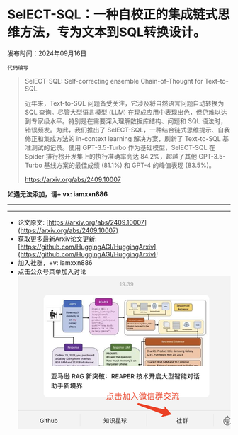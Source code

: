 # SelECT-SQL：一种自校正的集成链式思维方法，专为文本到SQL转换设计。
发布时间：2024年09月16日

`代码编写`
> SelECT-SQL: Self-correcting ensemble Chain-of-Thought for Text-to-SQL
>
> 近年来，Text-to-SQL 问题备受关注，它涉及将自然语言问题自动转换为 SQL 查询。尽管大型语言模型 (LLM) 在现成应用中表现出色，但仍难以达到专家级水平。特别是在需要深入理解数据库结构、问题和 SQL 语法时，错误频发。为此，我们推出了 SelECT-SQL，一种结合链式思维提示、自我修正和集成方法的 in-context learning 解决方案，刷新了 Text-to-SQL 基准测试的记录。使用 GPT-3.5-Turbo 作为基础模型，SelECT-SQL 在 Spider 排行榜开发集上的执行准确率高达 84.2%，超越了其他 GPT-3.5-Turbo 基线方案的最佳成绩 (81.1%) 和 GPT-4 的峰值表现 (83.5%)。
>
> https://arxiv.org/abs/2409.10007

**如遇无法添加，请+ vx: iamxxn886**
<hr />


<hr />

- 论文原文: [https://arxiv.org/abs/2409.10007](https://arxiv.org/abs/2409.10007)
- 获取更多最新Arxiv论文更新: [https://github.com/HuggingAGI/HuggingArxiv](https://github.com/HuggingAGI/HuggingArxiv)!
- 加入社群，+v: iamxxn886
- 点击公众号菜单加入讨论
![](https://raw.githubusercontent.com/HuggingAGI/wx_assets/main/2024/07/31/1722434818326-94339e92-22f1-4472-9d27-fed232f70b5d.jpeg)